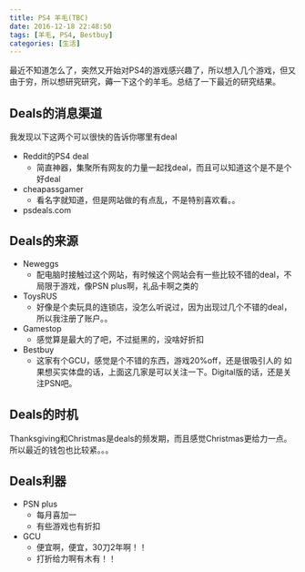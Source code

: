 ```yaml
---
title: PS4 羊毛(TBC)
date: 2016-12-18 22:48:50
tags: [羊毛, PS4, Bestbuy]
categories: [生活]
---
```

最近不知道怎么了，突然又开始对PS4的游戏感兴趣了，所以想入几个游戏，但又由于穷，所以想研究研究，薅一下这个的羊毛。总结了一下最近的研究结果。
## Deals的消息渠道
我发现以下这两个可以很快的告诉你哪里有deal
* Reddit的PS4 deal
  * 简直神器，集聚所有网友的力量一起找deal，而且可以知道这个是不是个好deal
* cheapassgamer
  * 看名字就知道，但是网站做的有点乱，不是特别喜欢看。。
* psdeals.com

## Deals的来源
* Neweggs
  * 配电脑时接触过这个网站，有时候这个网站会有一些比较不错的deal，不局限于游戏，像PSN plus啊，礼品卡啊之类的
* ToysRUS
  * 好像是个卖玩具的连锁店，没怎么听说过，因为出现过几个不错的deal，所以我注册了账户。。
* Gamestop
  * 感觉算是最大的了吧，不过挺黑的，没啥好折扣
* Bestbuy
  * 这家有个GCU，感觉是个不错的东西，游戏20%off，还是很吸引人的
如果想买实体盘的话，上面这几家是可以关注一下。Digital版的话，还是关注PSN吧。

## Deals的时机
Thanksgiving和Christmas是deals的频发期，而且感觉Christmas更给力一点。所以最近的钱包也比较紧。。。

## Deals利器
* PSN plus
  * 每月喜加一
  * 有些游戏也有折扣
* GCU
  * 便宜啊，便宜，30刀2年啊！！
  * 打折给力啊有木有！！

